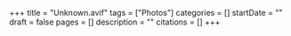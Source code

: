 +++
title = "Unknown.avif"
tags = ["Photos"]
categories = []
startDate = ""
draft = false
pages = []
description = ""
citations = []
+++
